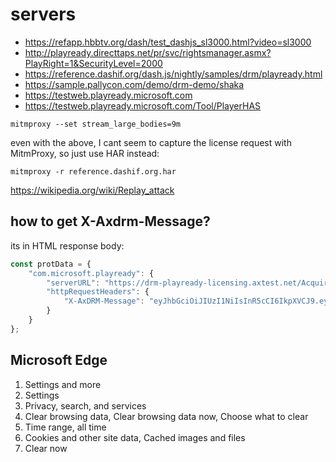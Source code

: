 # servers

- <https://refapp.hbbtv.org/dash/test_dashjs_sl3000.html?video=sl3000>
- http://playready.directtaps.net/pr/svc/rightsmanager.asmx?PlayRight=1&SecurityLevel=2000
- https://reference.dashif.org/dash.js/nightly/samples/drm/playready.html
- https://sample.pallycon.com/demo/drm-demo/shaka
- https://testweb.playready.microsoft.com
- https://testweb.playready.microsoft.com/Tool/PlayerHAS

~~~
mitmproxy --set stream_large_bodies=9m
~~~

even with the above, I cant seem to capture the license request with MitmProxy,
so just use HAR instead:

~~~
mitmproxy -r reference.dashif.org.har
~~~

<https://wikipedia.org/wiki/Replay_attack>

## how to get X-Axdrm-Message?

its in HTML response body:

~~~js
const protData = {
    "com.microsoft.playready": {
        "serverURL": "https://drm-playready-licensing.axtest.net/AcquireLicense",
        "httpRequestHeaders": {
            "X-AxDRM-Message": "eyJhbGciOiJIUzI1NiIsInR5cCI6IkpXVCJ9.eyJ2ZXJz..."
        }
    }
};
~~~

## Microsoft Edge

1. Settings and more
2. Settings
3. Privacy, search, and services
4. Clear browsing data, Clear browsing data now, Choose what to clear
5. Time range, all time
6. Cookies and other site data, Cached images and files
7. Clear now
